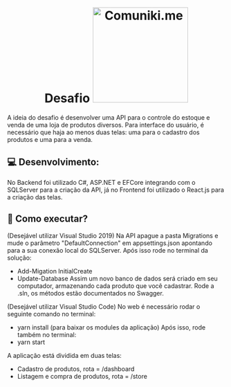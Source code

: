 <h1 align="center">
  Desafio <img alt="Comuniki.me" title=".github/ComunikiMe.png" width="220px" />
</h1>

A ideia do desafio é desenvolver uma API para o controle do estoque e venda de uma loja de produtos diversos.
Para interface do usuário, é necessário que haja ao menos duas telas: uma para o cadastro dos produtos e uma para a venda.

## 💻 Desenvolvimento:
No Backend foi utilizado C#, ASP.NET e EFCore integrando com o SQLServer para a criação da API, já no Frontend foi utilizado o React.js para a criação das telas.

## 🚀 Como executar?
(Desejável utilizar Visual Studio 2019)
Na API apague a pasta Migrations e mude o parâmetro "DefaultConnection" em appsettings.json apontando para a sua conexão local do SQLServer. Após isso rode no terminal da solução: 
- Add-Migation InitialCreate
- Update-Database
Assim um novo banco de dados será criado em seu computador, armazenando cada produto que você cadastrar.
Rode a .sln, os métodos estão documentados no Swagger.

(Desejável utilizar Visual Studio Code)
No web é necessário rodar o seguinte comando no terminal:
- yarn install (para baixar os modules da aplicação)
Após isso, rode também no terminal:
- yarn start

A aplicação está dividida em duas telas:
- Cadastro de produtos, rota = /dashboard
- Listagem e compra de produtos, rota = /store 